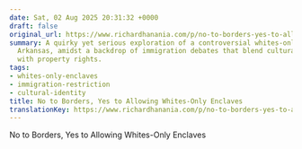 ```yaml
---
date: Sat, 02 Aug 2025 20:31:32 +0000
draft: false
original_url: https://www.richardhanania.com/p/no-to-borders-yes-to-allowing-whites
summary: A quirky yet serious exploration of a controversial whites-only enclave in
  Arkansas, amidst a backdrop of immigration debates that blend cultural identity
  with property rights.
tags:
- whites-only-enclaves
- immigration-restriction
- cultural-identity
title: No to Borders, Yes to Allowing Whites-Only Enclaves
translationKey: https://www.richardhanania.com/p/no-to-borders-yes-to-allowing-whites
---
```


No to Borders, Yes to Allowing Whites-Only Enclaves